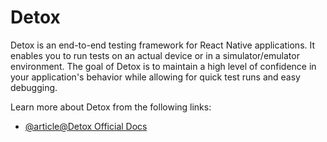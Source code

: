 # Detox

Detox is an end-to-end testing framework for React Native applications. It enables you to run tests on an actual device or in a simulator/emulator environment. The goal of Detox is to maintain a high level of confidence in your application's behavior while allowing for quick test runs and easy debugging.

Learn more about Detox from the following links:

- [@article@Detox Official Docs](https://wix.github.io/Detox/)